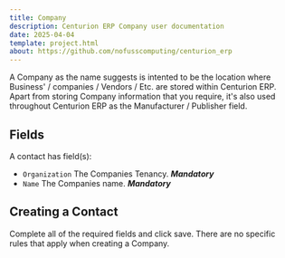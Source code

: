 ```yaml
---
title: Company
description: Centurion ERP Company user documentation
date: 2025-04-04
template: project.html
about: https://github.com/nofusscomputing/centurion_erp
---
```


A Company as the name suggests is intented to be the location where Business' / companies / Vendors / Etc. are stored within Centurion ERP. Apart from storing Company information that you require, it's also used throughout Centurion ERP as the Manufacturer / Publisher field.


## Fields

A contact has field(s):

- `Organization` The Companies Tenancy. ***Mandatory***
- `Name` The Companies name. ***Mandatory***


## Creating a Contact

Complete all of the required fields and click save. There are no specific rules that apply when creating a Company.
